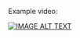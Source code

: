 Example video:

[![IMAGE ALT TEXT](https://img.youtube.com/vi/cC32wG9aSc8/0.jpg)](https://youtu.be/cC32wG9aSc8 "Video Title")
